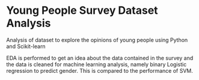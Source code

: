 # Young People Survey Dataset Analysis

Analysis of dataset to explore the opinions of young people using Python and Scikit-learn

EDA is performed to get an idea about the data contained in the survey and the data is cleaned for machine learning analysis, namely binary Logistic regression to predict gender. This is compared to the performance of SVM.
